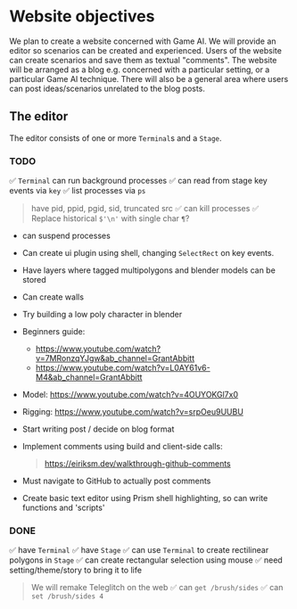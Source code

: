# Website objectives

We plan to create a website concerned with Game AI. We will provide an editor so scenarios can be created and experienced. Users of the website can create scenarios and save them as textual "comments". The website will be arranged as a blog e.g. concerned with a particular setting, or a particular Game AI technique. There will also be a general area where users can post ideas/scenarios unrelated to the blog posts.

## The editor

The editor consists of one or more `Terminal`s and a `Stage`.

### TODO

✅ `Terminal` can run background processes
✅ can read from stage key events via `key`
✅ list processes via `ps`
  > have pid, ppid, pgid, sid, truncated src
✅ can kill processes
✅ Replace historical `$'\n'` with single char `¶`?
- can suspend processes

- Can create ui plugin using shell, changing `SelectRect` on key events.

- Have layers where tagged multipolygons and blender models can be stored
- Can create walls

- Try building a low poly character in blender
- Beginners guide:
  - https://www.youtube.com/watch?v=7MRonzqYJgw&ab_channel=GrantAbbitt
  - https://www.youtube.com/watch?v=L0AY61v6-M4&ab_channel=GrantAbbitt
- Model: https://www.youtube.com/watch?v=4OUYOKGl7x0
- Rigging: https://www.youtube.com/watch?v=srpOeu9UUBU

- Start writing post / decide on blog format

- Implement comments using build and client-side calls:
  > https://eiriksm.dev/walkthrough-github-comments
- Must navigate to GitHub to actually post comments

- Create basic text editor using Prism shell highlighting,
  so can write functions and 'scripts'

### DONE

✅ have `Terminal`
✅ have `Stage`
✅ can use `Terminal` to create rectilinear polygons in `Stage`
✅ can create rectangular selection using mouse
✅ need setting/theme/story to bring it to life
   > We will remake Teleglitch on the web
✅ can `get /brush/sides`
✅ can `set /brush/sides 4`
